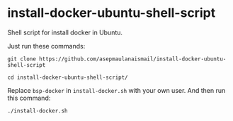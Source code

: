 # install-docker-ubuntu-shell-script
Shell script for install docker in Ubuntu.

Just run these commands:

`` git clone https://github.com/asepmaulanaismail/install-docker-ubuntu-shell-script ``

`` cd install-docker-ubuntu-shell-script/ ``

Replace `bsp-docker` in `` install-docker.sh `` with your own user. And then run this command:  

`` ./install-docker.sh ``
